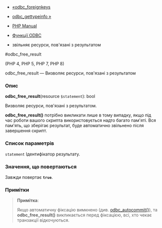 - [«odbc_foreignkeys](function.odbc-foreignkeys.md)
- [odbc_gettypeinfo »](function.odbc-gettypeinfo.md)

- [PHP Manual](index.md)
- [Функції ODBC](ref.uodbc.md)
- звільняє ресурси, пов'язані з результатом

#odbc_free_result

(PHP 4, PHP 5, PHP 7, PHP 8)

odbc_free_result — Визволяє ресурси, пов'язані з результатом

### Опис

**odbc_free_result**(resource `$statement`): bool

Визволяє ресурси, пов'язані з результатом.

**odbc_free_result()** потрібно викликати лише в тому випадку, якщо під час
роботи вашого скрипта використовується надто багато пам'яті. Вся пам'ять,
що зберігає результат, буде автоматично звільнено після завершення
скрипт.

### Список параметрів

`statement`
Ідентифікатор результату.

### Значення, що повертаються

Завжди повертає **`true`**.

### Примітки

> **Примітка**:
>
> Якщо автоматичну фіксацію вимкнено (див.
> [odbc_autocommit()](function.odbc-autocommit.md)), та
> **odbc_free_result()** викликається перед фіксацією, всі, хто чекає
> транзакції відкочуються.
